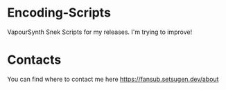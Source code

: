 # Encoding-Scripts

VapourSynth Snek Scripts for my releases. I'm trying to improve!

# Contacts

You can find where to contact me here https://fansub.setsugen.dev/about
